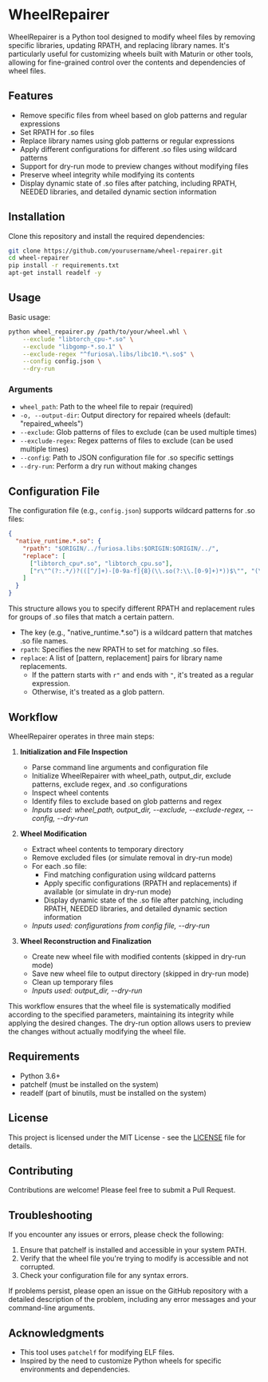 # WheelRepairer

WheelRepairer is a Python tool designed to modify wheel files by removing specific libraries, updating RPATH, and replacing library names. It's particularly useful for customizing wheels built with Maturin or other tools, allowing for fine-grained control over the contents and dependencies of wheel files.

## Features

- Remove specific files from wheel based on glob patterns and regular expressions
- Set RPATH for .so files
- Replace library names using glob patterns or regular expressions
- Apply different configurations for different .so files using wildcard patterns
- Support for dry-run mode to preview changes without modifying files
- Preserve wheel integrity while modifying its contents
- Display dynamic state of .so files after patching, including RPATH, NEEDED libraries, and detailed dynamic section information

## Installation

Clone this repository and install the required dependencies:

```bash
git clone https://github.com/yourusername/wheel-repairer.git
cd wheel-repairer
pip install -r requirements.txt
apt-get install readelf -y
```

## Usage

Basic usage:

```bash
python wheel_repairer.py /path/to/your/wheel.whl \
    --exclude "libtorch_cpu-*.so" \
    --exclude "libgomp-*.so.1" \
    --exclude-regex "^furiosa\.libs/libc10.*\.so$" \
    --config config.json \
    --dry-run
```

### Arguments

- `wheel_path`: Path to the wheel file to repair (required)
- `-o, --output-dir`: Output directory for repaired wheels (default: "repaired_wheels")
- `--exclude`: Glob patterns of files to exclude (can be used multiple times)
- `--exclude-regex`: Regex patterns of files to exclude (can be used multiple times)
- `--config`: Path to JSON configuration file for .so specific settings
- `--dry-run`: Perform a dry run without making changes

## Configuration File

The configuration file (e.g., `config.json`) supports wildcard patterns for .so files:

```json
{
  "native_runtime.*.so": {
    "rpath": "$ORIGIN/../furiosa.libs:$ORIGIN:$ORIGIN/../",
    "replace": [
      ["libtorch_cpu*.so", "libtorch_cpu.so"],
      ["r\"^(?:.*/)?(([^/]+)-[0-9a-f]{8}(\\.so(?:\\.[0-9]+)*))$\"", "(\\2\\3)"]
    ]
  }
}
```

This structure allows you to specify different RPATH and replacement rules for groups of .so files that match a certain pattern.

- The key (e.g., "native_runtime.*.so") is a wildcard pattern that matches .so file names.
- `rpath`: Specifies the new RPATH to set for matching .so files.
- `replace`: A list of [pattern, replacement] pairs for library name replacements.
  - If the pattern starts with `r"` and ends with `"`, it's treated as a regular expression.
  - Otherwise, it's treated as a glob pattern.

## Workflow

WheelRepairer operates in three main steps:

1. **Initialization and File Inspection**
   - Parse command line arguments and configuration file
   - Initialize WheelRepairer with wheel_path, output_dir, exclude patterns, exclude regex, and .so configurations
   - Inspect wheel contents
   - Identify files to exclude based on glob patterns and regex
   - *Inputs used: wheel_path, output_dir, --exclude, --exclude-regex, --config, --dry-run*

2. **Wheel Modification**
   - Extract wheel contents to temporary directory
   - Remove excluded files (or simulate removal in dry-run mode)
   - For each .so file:
     - Find matching configuration using wildcard patterns
     - Apply specific configurations (RPATH and replacements) if available (or simulate in dry-run mode)
     - Display dynamic state of the .so file after patching, including RPATH, NEEDED libraries, and detailed dynamic section information
   - *Inputs used: configurations from config file, --dry-run*

3. **Wheel Reconstruction and Finalization**
   - Create new wheel file with modified contents (skipped in dry-run mode)
   - Save new wheel file to output directory (skipped in dry-run mode)
   - Clean up temporary files
   - *Inputs used: output_dir, --dry-run*

This workflow ensures that the wheel file is systematically modified according to the specified parameters, maintaining its integrity while applying the desired changes. The dry-run option allows users to preview the changes without actually modifying the wheel file.

## Requirements

- Python 3.6+
- patchelf (must be installed on the system)
- readelf (part of binutils, must be installed on the system)


## License

This project is licensed under the MIT License - see the [LICENSE](LICENSE) file for details.

## Contributing

Contributions are welcome! Please feel free to submit a Pull Request.

## Troubleshooting

If you encounter any issues or errors, please check the following:

1. Ensure that patchelf is installed and accessible in your system PATH.
2. Verify that the wheel file you're trying to modify is accessible and not corrupted.
3. Check your configuration file for any syntax errors.

If problems persist, please open an issue on the GitHub repository with a detailed description of the problem, including any error messages and your command-line arguments.

## Acknowledgments

- This tool uses `patchelf` for modifying ELF files.
- Inspired by the need to customize Python wheels for specific environments and dependencies.